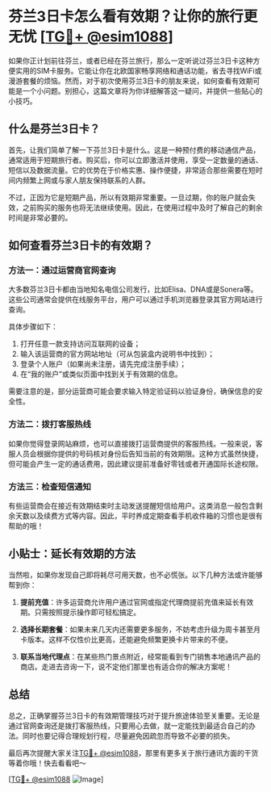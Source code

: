 # 芬兰3日卡怎么看有效期？让你的旅行更无忧 [[TG💪+ @esim1088](https://t.me/s/esim1088)]

如果你正计划前往芬兰，或者已经在芬兰旅行，那么一定听说过芬兰3日卡这种方便实用的SIM卡服务。它能让你在北欧国家畅享网络和通话功能，省去寻找WiFi或漫游套餐的烦恼。然而，对于初次使用芬兰3日卡的朋友来说，如何查看有效期可能是一个小问题。别担心，这篇文章将为你详细解答这一疑问，并提供一些贴心的小技巧。

## 什么是芬兰3日卡？

首先，让我们简单了解一下芬兰3日卡是什么。这是一种预付费的移动通信产品，通常适用于短期旅行者。购买后，你可以立即激活并使用，享受一定数量的通话、短信以及数据流量。它的优势在于价格实惠、操作便捷，非常适合那些需要在短时间内频繁上网或与家人朋友保持联系的人群。

不过，正因为它是短期产品，所以有效期非常重要。一旦过期，你的账户就会失效，之前购买的服务也将无法继续使用。因此，在使用过程中及时了解自己的剩余时间是非常必要的。

## 如何查看芬兰3日卡的有效期？

### 方法一：通过运营商官网查询

大多数芬兰3日卡都由当地知名电信公司发行，比如Elisa、DNA或是Sonera等。这些公司通常会提供在线服务平台，用户可以通过手机浏览器登录其官方网站进行查询。

具体步骤如下：
1. 打开任意一款支持访问互联网的设备；
2. 输入该运营商的官方网站地址（可从包装盒内说明书中找到）；
3. 登录个人账户（如果尚未注册，请先完成注册手续）；
4. 在“我的账户”或类似页面中找到关于有效期的信息。

需要注意的是，部分运营商可能会要求输入特定验证码以验证身份，确保信息的安全性。

### 方法二：拨打客服热线

如果你觉得登录网站麻烦，也可以直接拨打运营商提供的客服热线。一般来说，客服人员会根据你提供的号码核对身份后告知当前的有效期限。这种方式虽然快捷，但可能会产生一定的通话费用，因此建议提前准备好零钱或者开通国际长途权限。

### 方法三：检查短信通知

有些运营商会在接近有效期结束时主动发送提醒短信给用户。这类消息一般包含剩余天数以及续费方式等内容。因此，平时养成定期查看手机收件箱的习惯也是很有帮助的哦！

## 小贴士：延长有效期的方法

当然啦，如果你发现自己即将耗尽可用天数，也不必慌张。以下几种方法或许能够帮到你：

1. **提前充值**：许多运营商允许用户通过官网或指定代理商提前充值来延长有效期。只需按照提示操作即可轻松搞定。
   
2. **选择长期套餐**：如果未来几天内还需要更多服务，不妨考虑升级为周卡甚至月卡版本。这样不仅性价比更高，还能避免频繁更换卡片带来的不便。

3. **联系当地代理点**：在某些热门景点附近，经常能看到专门销售本地通讯产品的商店。走进去咨询一下，说不定他们那里也有适合你的解决方案呢！

## 总结

总之，正确掌握芬兰3日卡的有效期管理技巧对于提升旅途体验至关重要。无论是通过官网查询还是拨打客服热线，只要用心去做，就一定能找到最适合自己的办法。同时也要记得合理规划行程，尽量避免因疏忽而导致不必要的损失。

最后再次提醒大家关注[TG💪+ @esim1088](https://t.me/s/esim1088)，那里有更多关于旅行通讯方面的干货等着你哦！快去看看吧～

[[TG💪+ @esim1088](https://t.me/s/esim1088) ![Image](https://i.postimg.cc/4NQfJmqS/Snipaste-2025-05-13-00-14-12.png)]